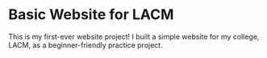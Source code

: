 # Basic Website for LACM
This is my first-ever website project! I built a simple website for my college, LACM, as a beginner-friendly practice project.

